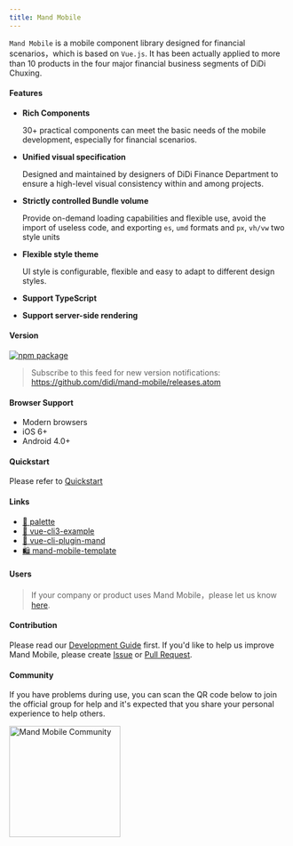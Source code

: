 ```yaml
---
title: Mand Mobile
---
```


`Mand Mobile` is a mobile component library designed for financial scenarios，which is based on `Vue.js`. It has been actually applied to more than 10 products in the four major financial business segments of DiDi Chuxing.

#### Features

* <b>Rich Components</b>

    30+ practical components can meet the basic needs of the mobile development, especially for financial scenarios.

* <b>Unified visual specification</b> 

    Designed and maintained by designers of DiDi Finance Department to ensure a high\-level visual consistency within and among projects.

* <b>Strictly controlled Bundle volume </b> 

    Provide on-demand loading capabilities and flexible use, avoid the import of useless code, and exporting `es`, `umd` formats and `px`, `vh/vw` two style units

* <b>Flexible style theme</b> 

    UI style is configurable, flexible and easy to adapt to different design styles.

* <b>Support TypeScript</b> 

* <b>Support server-side rendering</b> 

#### Version

[![npm package](http://img.shields.io/npm/v/mand-mobile.svg?style=flat-square)](http://npmjs.com/package/mand-mobile)

> Subscribe to this feed for new version notifications: https://github.com/didi/mand-mobile/releases.atom

#### Browser Support

* Modern browsers
* iOS 6+
* Android 4.0+

#### Quickstart

Please refer to <a href="#/docs/started">Quickstart</a>

#### Links

* <a href="https://github.com/mand-mobile/palette" target="_blank">🎨 palette</a>
* <a href="https://github.com/mand-mobile/vue-cli3-example" target="_blank">🍭 vue-cli3-example</a>
* <a href="https://github.com/mand-mobile/vue-cli-plugin-mand" target="_blank">🍄 vue-cli-plugin-mand</a>
* <a href="https://github.com/mand-mobile/mand-mobile-template" target="_blank">🛍 mand-mobile-template</a>

#### Users

> If your company or product uses Mand Mobile，please let us know [here](https://github.com/didi/mand-mobile/issues/59).

#### Contribution

Please read our <a href="#/docs/development">Development Guide</a> first. If you'd like to help us improve Mand Mobile, please create <a href="https://github.com/didi/mand-mobile/issues" targe="_blank">Issue</a> or <a href="https://github.com/didi/mand-mobile/pulls" targe="_blank">Pull Request</a>.

#### Community

If you have problems during use, you can scan the QR code below to join the official group for help and it's expected that you share your personal experience to help others.  

<img src="https://pt-starimg.didistatic.com/static/starimg/img/KitzF6QlrR1543994331272.jpg" alt="Mand Mobile Community" width="200"/>

